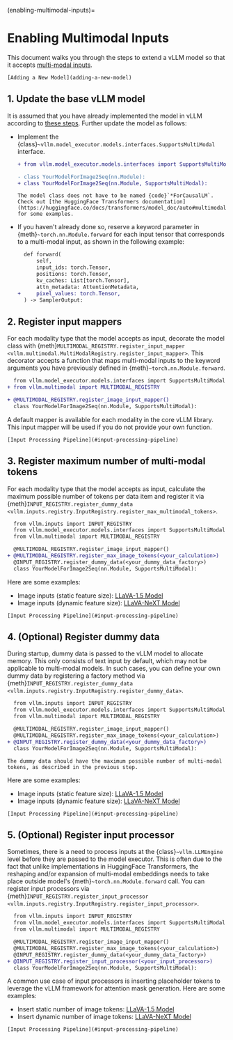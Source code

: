 (enabling-multimodal-inputs)=

# Enabling Multimodal Inputs

This document walks you through the steps to extend a vLLM model so that it accepts [multi-modal inputs](#multimodal-inputs).

```{seealso}
[Adding a New Model](adding-a-new-model)
```

## 1. Update the base vLLM model

It is assumed that you have already implemented the model in vLLM according to [these steps](#adding-a-new-model).
Further update the model as follows:

- Implement the {class}`~vllm.model_executor.models.interfaces.SupportsMultiModal` interface.

  ```diff
  + from vllm.model_executor.models.interfaces import SupportsMultiModal

  - class YourModelForImage2Seq(nn.Module):
  + class YourModelForImage2Seq(nn.Module, SupportsMultiModal):
  ```

  ```{note}
  The model class does not have to be named {code}`*ForCausalLM`.
  Check out [the HuggingFace Transformers documentation](https://huggingface.co/docs/transformers/model_doc/auto#multimodal) for some examples.
  ```

- If you haven't already done so, reserve a keyword parameter in {meth}`~torch.nn.Module.forward`
  for each input tensor that corresponds to a multi-modal input, as shown in the following example:

  ```diff
    def forward(
        self,
        input_ids: torch.Tensor,
        positions: torch.Tensor,
        kv_caches: List[torch.Tensor],
        attn_metadata: AttentionMetadata,
  +     pixel_values: torch.Tensor,
    ) -> SamplerOutput:
  ```

## 2. Register input mappers

For each modality type that the model accepts as input, decorate the model class with {meth}`MULTIMODAL_REGISTRY.register_input_mapper <vllm.multimodal.MultiModalRegistry.register_input_mapper>`.
This decorator accepts a function that maps multi-modal inputs to the keyword arguments you have previously defined in {meth}`~torch.nn.Module.forward`.

```diff
  from vllm.model_executor.models.interfaces import SupportsMultiModal
+ from vllm.multimodal import MULTIMODAL_REGISTRY

+ @MULTIMODAL_REGISTRY.register_image_input_mapper()
  class YourModelForImage2Seq(nn.Module, SupportsMultiModal):
```

A default mapper is available for each modality in the core vLLM library. This input mapper will be used if you do not provide your own function.

```{seealso}
[Input Processing Pipeline](#input-processing-pipeline)
```

## 3. Register maximum number of multi-modal tokens

For each modality type that the model accepts as input, calculate the maximum possible number of tokens per data item
and register it via {meth}`INPUT_REGISTRY.register_dummy_data <vllm.inputs.registry.InputRegistry.register_max_multimodal_tokens>`.

```diff
  from vllm.inputs import INPUT_REGISTRY
  from vllm.model_executor.models.interfaces import SupportsMultiModal
  from vllm.multimodal import MULTIMODAL_REGISTRY

  @MULTIMODAL_REGISTRY.register_image_input_mapper()
+ @MULTIMODAL_REGISTRY.register_max_image_tokens(<your_calculation>)
  @INPUT_REGISTRY.register_dummy_data(<your_dummy_data_factory>)
  class YourModelForImage2Seq(nn.Module, SupportsMultiModal):
```

Here are some examples:

- Image inputs (static feature size): [LLaVA-1.5 Model](https://github.com/vllm-project/vllm/blob/main/vllm/model_executor/models/llava.py)
- Image inputs (dynamic feature size): [LLaVA-NeXT Model](https://github.com/vllm-project/vllm/blob/main/vllm/model_executor/models/llava_next.py)

```{seealso}
[Input Processing Pipeline](#input-processing-pipeline)
```

## 4. (Optional) Register dummy data

During startup, dummy data is passed to the vLLM model to allocate memory. This only consists of text input by default, which may not be applicable to multi-modal models.
In such cases, you can define your own dummy data by registering a factory method via {meth}`INPUT_REGISTRY.register_dummy_data <vllm.inputs.registry.InputRegistry.register_dummy_data>`.

```diff
  from vllm.inputs import INPUT_REGISTRY
  from vllm.model_executor.models.interfaces import SupportsMultiModal
  from vllm.multimodal import MULTIMODAL_REGISTRY

  @MULTIMODAL_REGISTRY.register_image_input_mapper()
  @MULTIMODAL_REGISTRY.register_max_image_tokens(<your_calculation>)
+ @INPUT_REGISTRY.register_dummy_data(<your_dummy_data_factory>)
  class YourModelForImage2Seq(nn.Module, SupportsMultiModal):
```

```{note}
The dummy data should have the maximum possible number of multi-modal tokens, as described in the previous step.
```

Here are some examples:

- Image inputs (static feature size): [LLaVA-1.5 Model](https://github.com/vllm-project/vllm/blob/main/vllm/model_executor/models/llava.py)
- Image inputs (dynamic feature size): [LLaVA-NeXT Model](https://github.com/vllm-project/vllm/blob/main/vllm/model_executor/models/llava_next.py)

```{seealso}
[Input Processing Pipeline](#input-processing-pipeline)
```

## 5. (Optional) Register input processor

Sometimes, there is a need to process inputs at the {class}`~vllm.LLMEngine` level before they are passed to the model executor.
This is often due to the fact that unlike implementations in HuggingFace Transformers, the reshaping and/or expansion of multi-modal embeddings needs to take place outside model's {meth}`~torch.nn.Module.forward` call.
You can register input processors via {meth}`INPUT_REGISTRY.register_input_processor <vllm.inputs.registry.InputRegistry.register_input_processor>`.

```diff
  from vllm.inputs import INPUT_REGISTRY
  from vllm.model_executor.models.interfaces import SupportsMultiModal
  from vllm.multimodal import MULTIMODAL_REGISTRY

  @MULTIMODAL_REGISTRY.register_image_input_mapper()
  @MULTIMODAL_REGISTRY.register_max_image_tokens(<your_calculation>)
  @INPUT_REGISTRY.register_dummy_data(<your_dummy_data_factory>)
+ @INPUT_REGISTRY.register_input_processor(<your_input_processor>)
  class YourModelForImage2Seq(nn.Module, SupportsMultiModal):
```

A common use case of input processors is inserting placeholder tokens to leverage the vLLM framework for attention mask generation.
Here are some examples:

- Insert static number of image tokens: [LLaVA-1.5 Model](https://github.com/vllm-project/vllm/blob/main/vllm/model_executor/models/llava.py)
- Insert dynamic number of image tokens: [LLaVA-NeXT Model](https://github.com/vllm-project/vllm/blob/main/vllm/model_executor/models/llava_next.py)

```{seealso}
[Input Processing Pipeline](#input-processing-pipeline)
```

